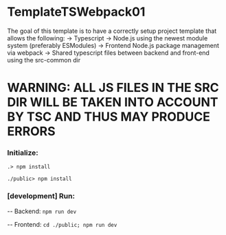 # TemplateTSWebpack01
The goal of this template is to have a correctly setup project template that allows the following:
-> Typescript
-> Node.js using the newest module system (preferably ESModules)
-> Frontend Node.js package management via webpack
-> Shared typescript files between backend and front-end using the src-common dir

# WARNING: ALL JS FILES IN THE SRC DIR WILL BE TAKEN INTO ACCOUNT BY TSC AND THUS MAY PRODUCE ERRORS
###  Initialize:
  `.> npm install` 
  
   `./public> npm install` 

###  [development] Run:
-- Backend: `npm run dev` 

-- Frontend:  `cd ./public; npm run dev` 
